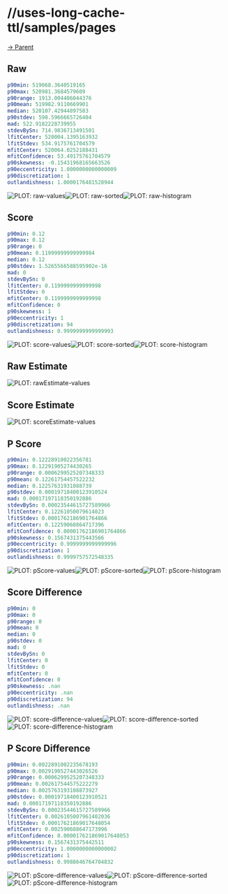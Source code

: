 
# //uses-long-cache-ttl/samples/pages

[→ Parent](../..)


## Raw


```yaml
p90min: 519068.3640519165
p90max: 520981.3684579609
p90range: 1913.004406044376
p90mean: 519982.9110669901
median: 520107.42944897583
p90stdev: 598.5966665726404
mad: 522.9182228739955
stdevBySn: 714.9836713491501
lfitCenter: 520004.1395163932
lfitStdev: 534.9175761704579
mfitCenter: 520064.0252188431
mfitConfidence: 53.49175761704579
p90skewness: -0.15431968165663526
p90eccentricity: 1.0000000000000009
p90discretization: 1
outlandishness: 1.0000176481528944

```

![PLOT: raw-values](./raw/values.svg)![PLOT: raw-sorted](./raw/sorted.svg)![PLOT: raw-histogram](./raw/histogram.svg)
## Score


```yaml
p90min: 0.12
p90max: 0.12
p90range: 0
p90mean: 0.11999999999999984
median: 0.12
p90stdev: 1.5265566588595902e-16
mad: 0
stdevBySn: 0
lfitCenter: 0.1199999999999998
lfitStdev: 0
mfitCenter: 0.1199999999999998
mfitConfidence: 0
p90skewness: 1
p90eccentricity: 1
p90discretization: 94
outlandishness: 0.9999999999999993

```

![PLOT: score-values](./score/values.svg)![PLOT: score-sorted](./score/sorted.svg)![PLOT: score-histogram](./score/histogram.svg)
## Raw Estimate

![PLOT: rawEstimate-values](./rawEstimate/values.svg)
## Score Estimate

![PLOT: scoreEstimate-values](./scoreEstimate/values.svg)
## P Score


```yaml
p90min: 0.12228910022356781
p90max: 0.12291905274430265
p90range: 0.0006299525207348333
p90mean: 0.12261754457522232
median: 0.12257631931088739
p90stdev: 0.00019718400123910524
mad: 0.00017197118350192886
stdevBySn: 0.00023544615727589966
lfitCenter: 0.12261050079614023
lfitStdev: 0.0001762186901764866
mfitCenter: 0.12259060864717396
mfitConfidence: 0.00001762186901764866
p90skewness: 0.1567431375443566
p90eccentricity: 0.9999999999999996
p90discretization: 1
outlandishness: 0.9999757572548335

```

![PLOT: pScore-values](./pScore/values.svg)![PLOT: pScore-sorted](./pScore/sorted.svg)![PLOT: pScore-histogram](./pScore/histogram.svg)
## Score Difference


```yaml
p90min: 0
p90max: 0
p90range: 0
p90mean: 0
median: 0
p90stdev: 0
mad: 0
stdevBySn: 0
lfitCenter: 0
lfitStdev: 0
mfitCenter: 0
mfitConfidence: 0
p90skewness: .nan
p90eccentricity: .nan
p90discretization: 94
outlandishness: .nan

```

![PLOT: score-difference-values](./score-difference/values.svg)![PLOT: score-difference-sorted](./score-difference/sorted.svg)![PLOT: score-difference-histogram](./score-difference/histogram.svg)
## P Score Difference


```yaml
p90min: 0.0022891002235678193
p90max: 0.0029190527443026526
p90range: 0.0006299525207348333
p90mean: 0.002617544575222279
median: 0.0025763193108873927
p90stdev: 0.00019718400123910521
mad: 0.00017197118350192886
stdevBySn: 0.00023544615727589966
lfitCenter: 0.0026105007961402036
lfitStdev: 0.00017621869017648054
mfitCenter: 0.002590608647173996
mfitConfidence: 0.000017621869017648053
p90skewness: 0.1567431375442511
p90eccentricity: 1.0000000000000002
p90discretization: 1
outlandishness: 0.9988646764704832

```

![PLOT: pScore-difference-values](./pScore-difference/values.svg)![PLOT: pScore-difference-sorted](./pScore-difference/sorted.svg)![PLOT: pScore-difference-histogram](./pScore-difference/histogram.svg)